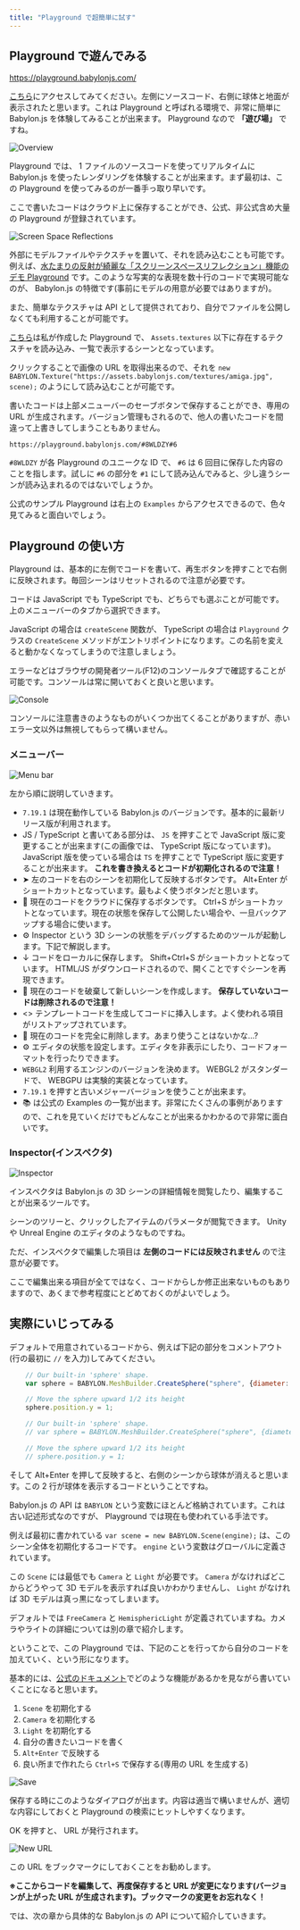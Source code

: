 ```yaml
---
title: "Playground で超簡単に試す"
---
```


## Playground で遊んでみる

<https://playground.babylonjs.com/>

[こちら](https://playground.babylonjs.com/)にアクセスしてみてください。左側にソースコード、右側に球体と地面が表示されたと思います。これは Playground と呼ばれる環境で、非常に簡単に Babylon.js を体験してみることが出来ます。 Playground なので **「遊び場」** ですね。

![Overview](/images/books/entering-babylonjs/playground/overview.png)

Playground では、 1 ファイルのソースコードを使ってリアルタイムに Babylon.js を使ったレンダリングを体験することが出来ます。まず最初は、この Playground を使ってみるのが一番手っ取り早いです。

ここで書いたコードはクラウド上に保存することができ、公式、非公式含め大量の Playground が登録されています。

![Screen Space Reflections](/images/books/entering-babylonjs/playground/ssr.png)

外部にモデルファイルやテクスチャを置いて、それを読み込むことも可能です。例えば、[水たまりの反射が綺麗な「スクリーンスペースリフレクション」機能のデモ Playground](https://playground.babylonjs.com/#PIZ1GK#1116) です。このような写実的な表現を数十行のコードで実現可能なのが、 Babylon.js の特徴です(事前にモデルの用意が必要ではありますが)。

また、簡単なテクスチャは API として提供されており、自分でファイルを公開しなくても利用することが可能です。

[こちら](https://playground.babylonjs.com/#8WLDZY#6)は私が作成した Playground で、 `Assets.textures` 以下に存在するテクスチャを読み込み、一覧で表示するシーンとなっています。

クリックすることで画像の URL を取得出来るので、それを `new BABYLON.Texture("https://assets.babylonjs.com/textures/amiga.jpg", scene);` のようにして読み込むことが可能です。

書いたコードは上部メニューバーのセーブボタンで保存することができ、専用の URL が生成されます。バージョン管理もされるので、他人の書いたコードを間違って上書きしてしまうこともありません。

`https://playground.babylonjs.com/#8WLDZY#6`

`#8WLDZY` が各 Playground のユニークな ID で、 `#6` は 6 回目に保存した内容のことを指します。試しに `#6` の部分を `#1` にして読み込んでみると、少し違うシーンが読み込まれるのではないでしょうか。

公式のサンプル Playground は右上の `Examples` からアクセスできるので、色々見てみると面白いでしょう。

## Playground の使い方

Playground は、基本的に左側でコードを書いて、再生ボタンを押すことで右側に反映されます。毎回シーンはリセットされるので注意が必要です。

コードは JavaScript でも TypeScript でも、どちらでも選ぶことが可能です。上のメニューバーのタブから選択できます。

JavaScript の場合は `createScene` 関数が、 TypeScript の場合は `Playground` クラスの `CreateScene` メソッドがエントリポイントになります。この名前を変えると動かなくなってしまうので注意しましょう。

エラーなどはブラウザの開発者ツール(F12)のコンソールタブで確認することが可能です。コンソールは常に開いておくと良いと思います。

![Console](/images/books/entering-babylonjs/playground/console.png)

コンソールに注意書きのようなものがいくつか出てくることがありますが、赤いエラー文以外は無視してもらって構いません。

### メニューバー

![Menu bar](/images/books/entering-babylonjs/playground/menubar.png)

左から順に説明していきます。

- `7.19.1` は現在動作している Babylon.js のバージョンです。基本的に最新リリース版が利用されます。
- JS / TypeScript と書いてある部分は、 `JS` を押すことで JavaScript 版に変更することが出来ます(この画像では、 TypeScript 版になっています)。 JavaScript 版を使っている場合は `TS` を押すことで TypeScript 版に変更することが出来ます。  **これを書き換えるとコードが初期化されるので注意！**
- ➤ 左のコードを右のシーンを初期化して反映するボタンです。 Alt+Enter がショートカットとなっています。最もよく使うボタンだと思います。
- 💾 現在のコードをクラウドに保存するボタンです。 Ctrl+S がショートカットとなっています。現在の状態を保存して公開したい場合や、一旦バックアップする場合に使います。
- ⚙ Inspector という 3D シーンの状態をデバッグするためのツールが起動します。下記で解説します。
- ↓ コードをローカルに保存します。 Shift+Ctrl+S がショートカットとなっています。 HTML/JS がダウンロードされるので、開くことですぐシーンを再現できます。
- 📜 現在のコードを破棄して新しいシーンを作成します。 **保存していないコードは削除されるので注意！**
- <> テンプレートコードを生成してコードに挿入します。よく使われる項目がリストアップされています。
- 🚮 現在のコードを完全に削除します。あまり使うことはないかな...?
- ⚙ エディタの状態を設定します。エディタを非表示にしたり、コードフォーマットを行ったりできます。
- `WEBGL2` 利用するエンジンのバージョンを決めます。 WEBGL2 がスタンダードで、 WEBGPU は実験的実装となっています。
- `7.19.1` を押すと古いメジャーバージョンを使うことが出来ます。
- 📚 は公式の Examples の一覧が出ます。非常にたくさんの事例がありますので、これを見ていくだけでもどんなことが出来るかわかるので非常に面白いです。

### Inspector(インスペクタ)

![Inspector](/images/books/entering-babylonjs/playground/inspector.png)

インスペクタは Babylon.js の 3D シーンの詳細情報を閲覧したり、編集することが出来るツールです。

シーンのツリーと、クリックしたアイテムのパラメータが閲覧できます。 Unity や Unreal Engine のエディタのようなものですね。

ただ、インスペクタで編集した項目は **左側のコードには反映されません** ので注意が必要です。

ここで編集出来る項目が全てではなく、コードからしか修正出来ないものもありますので、あくまで参考程度にとどめておくのがよいでしょう。

## 実際にいじってみる

デフォルトで用意されているコードから、例えば下記の部分をコメントアウト(行の最初に `//` を入力)してみてください。

```js
    // Our built-in 'sphere' shape.
    var sphere = BABYLON.MeshBuilder.CreateSphere("sphere", {diameter: 2, segments: 32}, scene);

    // Move the sphere upward 1/2 its height
    sphere.position.y = 1;
```

```js
    // Our built-in 'sphere' shape.
    // var sphere = BABYLON.MeshBuilder.CreateSphere("sphere", {diameter: 2, segments: 32}, scene);

    // Move the sphere upward 1/2 its height
    // sphere.position.y = 1;
```

そして Alt+Enter を押して反映すると、右側のシーンから球体が消えると思います。この 2 行が球体を表示するコードということですね。

Babylon.js の API は `BABYLON` という変数にほとんど格納されています。これは古い記述形式なのですが、 Playground では現在も使われている手法です。

例えば最初に書かれている `var scene = new BABYLON.Scene(engine);` は、このシーン全体を初期化するコードです。 `engine` という変数はグローバルに定義されています。

この `Scene` には最低でも `Camera` と `Light` が必要です。 `Camera` がなければどこからどうやって 3D モデルを表示すれば良いかわかりませんし、 `Light` がなければ 3D モデルは真っ黒になってしまいます。

デフォルトでは `FreeCamera` と `HemisphericLight` が定義されていますね。カメラやライトの詳細については別の章で紹介します。

ということで、この Playground では、下記のことを行ってから自分のコードを加えていく、という形になります。

基本的には、[公式のドキュメント](https://doc.babylonjs.com/features/featuresDeepDive)でどのような機能があるかを見ながら書いていくことになると思います。

1. `Scene` を初期化する
1. `Camera` を初期化する
1. `Light` を初期化する
1. 自分の書きたいコードを書く
1. `Alt+Enter` で反映する
1. 良い所まで作れたら `Ctrl+S` で保存する(専用の URL を生成する)

![Save](/images/books/entering-babylonjs/playground/save.png)

保存する時にこのようなダイアログが出ます。内容は適当で構いませんが、適切な内容にしておくと Playground の検索にヒットしやすくなります。

OK を押すと、 URL が発行されます。

![New URL](/images/books/entering-babylonjs/playground/newurl.png)

この URL をブックマークにしておくことをお勧めします。

**※ここからコードを編集して、再度保存すると URL が変更になります(バージョンが上がった URL が生成されます)。ブックマークの変更をお忘れなく！**

では、次の章から具体的な Babylon.js の API について紹介していきます。
